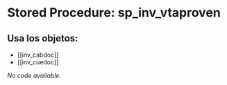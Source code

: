 # Stored Procedure: sp_inv_vtaproven

## Usa los objetos:
- [[inv_cabdoc]]
- [[inv_cuedoc]]

*No code available.*
